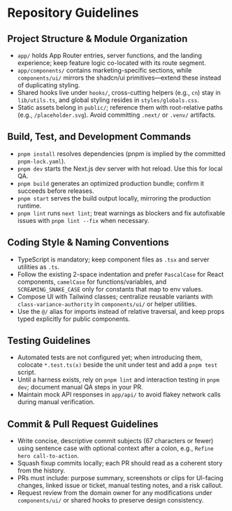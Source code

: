 # Repository Guidelines

## Project Structure & Module Organization
- `app/` holds App Router entries, server functions, and the landing experience; keep feature logic co-located with its route segment.
- `app/components/` contains marketing-specific sections, while `components/ui/` mirrors the shadcn/ui primitives—extend these instead of duplicating styling.
- Shared hooks live under `hooks/`, cross-cutting helpers (e.g., `cn`) stay in `lib/utils.ts`, and global styling resides in `styles/globals.css`.
- Static assets belong in `public/`; reference them with root-relative paths (e.g., `/placeholder.svg`). Avoid committing `.next/` or `.venv/` artifacts.

## Build, Test, and Development Commands
- `pnpm install` resolves dependencies (pnpm is implied by the committed `pnpm-lock.yaml`).
- `pnpm dev` starts the Next.js dev server with hot reload. Use this for local QA.
- `pnpm build` generates an optimized production bundle; confirm it succeeds before releases.
- `pnpm start` serves the build output locally, mirroring the production runtime.
- `pnpm lint` runs `next lint`; treat warnings as blockers and fix autofixable issues with `pnpm lint --fix` when necessary.

## Coding Style & Naming Conventions
- TypeScript is mandatory; keep component files as `.tsx` and server utilities as `.ts`.
- Follow the existing 2-space indentation and prefer `PascalCase` for React components, `camelCase` for functions/variables, and `SCREAMING_SNAKE_CASE` only for constants that map to env values.
- Compose UI with Tailwind classes; centralize reusable variants with `class-variance-authority` in `components/ui/` or helper utilities.
- Use the `@/` alias for imports instead of relative traversal, and keep props typed explicitly for public components.

## Testing Guidelines
- Automated tests are not configured yet; when introducing them, colocate `*.test.ts(x)` beside the unit under test and add a `pnpm test` script.
- Until a harness exists, rely on `pnpm lint` and interaction testing in `pnpm dev`; document manual QA steps in your PR.
- Maintain mock API responses in `app/api/` to avoid flakey network calls during manual verification.

## Commit & Pull Request Guidelines
- Write concise, descriptive commit subjects (67 characters or fewer) using sentence case with optional context after a colon, e.g., `Refine hero call-to-action`.
- Squash fixup commits locally; each PR should read as a coherent story from the history.
- PRs must include: purpose summary, screenshots or clips for UI-facing changes, linked issue or ticket, manual testing notes, and a risk callout.
- Request review from the domain owner for any modifications under `components/ui/` or shared hooks to preserve design consistency.
